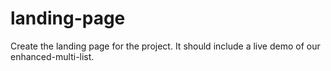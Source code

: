 # landing-page
Create the landing page for the project. It should include a live demo of our enhanced-multi-list.
